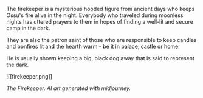 The firekeeper is a mysterious hooded figure from ancient days who keeps Ossu's fire alive in the night. Everybody who traveled during moonless nights has uttered prayers to them in hopes of finding a well-lit and secure camp in the dark.

They are also the patron saint of those who are responsible to keep candles and bonfires lit and the hearth warm - be it in palace, castle or home.

He is usually shown keeping a big, black dog away that is said to represent the dark.

![[firekeeper.png]]

*The Firekeeper. AI art generated with midjourney.*
